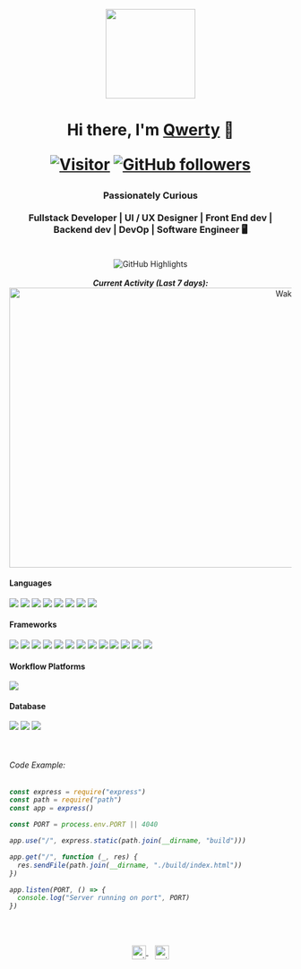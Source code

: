 <p align="center">
    <img src="https://octodex.github.com/images/total-eclipse-of-the-octocat.jpg"
    height="160px" width="160px">
</p>

<h1 align="center">
    Hi there, I'm 
    <a href="https://github.com/eric-murimi" target="_blank">Qwerty</a> 👋

[![Visitor](https://komarev.com/ghpvc/?username=eric-murimi&style=flat&color=blueviolet)](https://github.com/eric-murimi) 
[![GitHub followers](https://img.shields.io/github/followers/eric-murimi.svg?style=social&label=Follow&color=blueviolet)](https://github.com/eric-murimi?tab=followers) 
</h1>

<h3 align="center">
    Passionately Curious
    <br/>
    <br/>
    Fullstack Developer | UI / UX Designer | Front End dev | Backend dev | DevOp | Software Engineer 🖥 
    <br/>
    <br/>
</h3>
<div>
    <p align="center">
<!--         <img src="https://github-readme-stats.vercel.app/api?username=eric-murimi&count_private=true&show_icons=true&theme=prussian"
        alt=eric-murimi-dev />
        <br />
        <br /> -->
        <img src="https://github-readme-streak-stats.herokuapp.com/?user=eric-murimi" alt="GitHub Highlights" />
        <br />
        <br />
        <b><em>Current Activity (Last 7 days):</em></b> 
        <br />
        <img width="1000" height="500" src="https://wakatime.com/share/@2e27d1d5-a749-4484-bd55-093734a0a740/7ae1aa43-f6fb-4801-be45-e709545e1337.svg" alt="Wakatime" />
    </p>
</div>

#### Languages
[![](https://img.shields.io/badge/JavaScript-323330?style=for-the-badge&logo=javascript&logoColor=F7DF1E)]()
[![](https://img.shields.io/badge/Dart-0175C2?style=for-the-badge&logo=dart&logoColor=white)]()
[![](https://img.shields.io/badge/Python-3776AB?style=for-the-badge&logo=python&logoColor=white)]() 
[![](https://img.shields.io/badge/TypeScript-007ACC?style=for-the-badge&logo=typescript&logoColor=white)]() 
[![](https://img.shields.io/badge/CSS3-1572B6?style=for-the-badge&logo=css3&logoColor=white)]() 
[![](https://img.shields.io/badge/HTML5-E34F26?style=for-the-badge&logo=html5&logoColor=white)]()
[![](https://img.shields.io/badge/TensorFlow-FF6F00?style=for-the-badge&logo=TensorFlow&logoColor=white)]()
[![](https://img.shields.io/badge/Pandas-2C2D72?style=for-the-badge&logo=pandas&logoColor=white)]()

#### Frameworks
[![](https://img.shields.io/badge/React-20232A?style=for-the-badge&logo=react&logoColor=61DAFB)]() 
[![](https://img.shields.io/badge/Docker-2CA5E0?style=for-the-badge&logo=docker&logoColor=white)]() 
[![](https://img.shields.io/badge/Node.js-339933?style=for-the-badge&logo=nodedotjs&logoColor=white)]()
[![](https://img.shields.io/badge/Express.js-404D59?style=for-the-badge)]()
[![](https://img.shields.io/badge/Python-3776AB?style=for-the-badge&logo=python&logoColor=white)]()
[![](https://img.shields.io/badge/Flask-000000?style=for-the-badge&logo=flask&logoColor=white)]()
[![](https://img.shields.io/badge/Vue.js-35495E?style=for-the-badge&logo=vuedotjs&logoColor=4FC08D)]() 
[![](https://img.shields.io/badge/Git-F05032?style=for-the-badge&logo=git&logoColor=white)]()
[![](https://img.shields.io/badge/Postman-FF6C37?style=for-the-badge&logo=Postman&logoColor=white)]() 
[![](https://img.shields.io/badge/Tailwind_CSS-38B2AC?style=for-the-badge&logo=tailwind-css&logoColor=white)]() 
[![](https://img.shields.io/badge/firebase-ffca28?style=for-the-badge&logo=firebase&logoColor=black)]()
[![](https://img.shields.io/badge/Nginx-009639?style=for-the-badge&logo=nginx&logoColor=white)]() 
[![](https://img.shields.io/badge/Markdown-000000?style=for-the-badge&logo=markdown&logoColor=white)]()
[![]()]() 
[![]()]() 
[![]()]() 
[![]()]() 
[![]()]() 
[![]()]() 
[![]()]() 
[![]()]() 
[![]()]() 

#### Workflow Platforms
[![](https://img.shields.io/badge/Jira-0052CC?style=for-the-badge&logo=Jira&logoColor=white)]()


#### Database
[![](https://img.shields.io/badge/MySQL-00000F?style=for-the-badge&logo=mysql&logoColor=white)]()
[![](https://img.shields.io/badge/MongoDB-4EA94B?style=for-the-badge&logo=mongodb&logoColor=white)]()
[![](https://img.shields.io/badge/redis-%23DD0031.svg?&style=for-the-badge&logo=redis&logoColor=white)]()

<br/>
<h6>Code Example:<h6>

``` javascript
const express = require("express")
const path = require("path")
const app = express()

const PORT = process.env.PORT || 4040

app.use("/", express.static(path.join(__dirname, "build")))

app.get("/", function (_, res) {
  res.sendFile(path.join(__dirname, "./build/index.html"))
})

app.listen(PORT, () => {
  console.log("Server running on port", PORT)
})
```
<br/>
<br/>
<p align="center">
    <a href="https://www.linkedin.com/in/eric-murimi-dev/" target="blank">
        <img align="center" src="https://cdn-icons-png.flaticon.com/512/174/174857.png" alt="eric-murimi-dev" height="25" width="25" />
    </a> 
    &nbsp;&nbsp;
    <a href="https://twitter.com/therealmurimi" target="blank">
        <img align="center" src="https://cdn-icons-png.flaticon.com/512/733/733579.png" alt="eric-murimi" height="25" width="25" />
    </a>
    </a>
</p>
